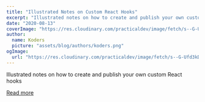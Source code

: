 ```yaml
---
title: "Illustrated Notes on Custom React Hooks"
excerpt: "Illustrated notes on how to create and publish your own custom React hooks"
date: "2020-08-13"
coverImage: "https://res.cloudinary.com/practicaldev/image/fetch/s--G-Ufd3kD--/c_imagga_scale,f_auto,fl_progressive,h_420,q_auto,w_1000/https://dev-to-uploads.s3.amazonaws.com/i/ckxk1dj1531gd698l9ym.png"
author:
  name: Koders
  picture: "assets/blog/authors/koders.png"
ogImage:
  url: "https://res.cloudinary.com/practicaldev/image/fetch/s--G-Ufd3kD--/c_imagga_scale,f_auto,fl_progressive,h_420,q_auto,w_1000/https://dev-to-uploads.s3.amazonaws.com/i/ckxk1dj1531gd698l9ym.png"
---
```


Illustrated notes on how to create and publish your own custom React hooks

[Read more](https://dev.to/egghead/illustrated-notes-on-custom-react-hooks-5b4a)
